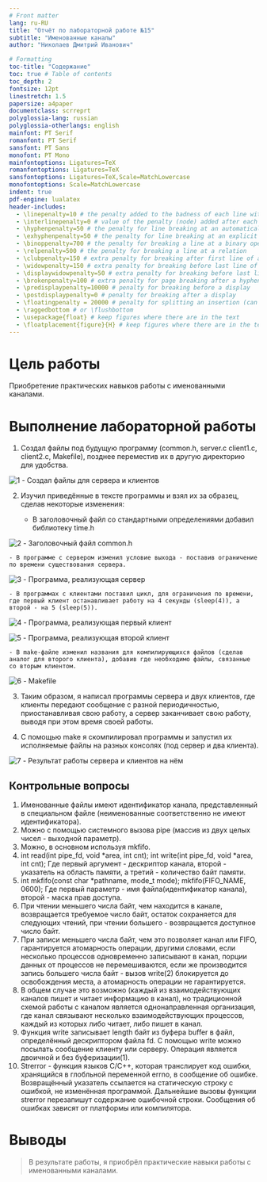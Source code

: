 ```yaml
---
# Front matter
lang: ru-RU
title: "Отчёт по лабораторной работе №15"
subtitle: "Именованные каналы"
author: "Николаев Дмитрий Иванович"

# Formatting
toc-title: "Содержание"
toc: true # Table of contents
toc_depth: 2
fontsize: 12pt
linestretch: 1.5
papersize: a4paper
documentclass: scrreprt
polyglossia-lang: russian
polyglossia-otherlangs: english
mainfont: PT Serif
romanfont: PT Serif
sansfont: PT Sans
monofont: PT Mono
mainfontoptions: Ligatures=TeX
romanfontoptions: Ligatures=TeX
sansfontoptions: Ligatures=TeX,Scale=MatchLowercase
monofontoptions: Scale=MatchLowercase
indent: true
pdf-engine: lualatex
header-includes:
  - \linepenalty=10 # the penalty added to the badness of each line within a paragraph (no associated penalty node) Increasing the value makes tex try to have fewer lines in the paragraph.
  - \interlinepenalty=0 # value of the penalty (node) added after each line of a paragraph.
  - \hyphenpenalty=50 # the penalty for line breaking at an automatically inserted hyphen
  - \exhyphenpenalty=50 # the penalty for line breaking at an explicit hyphen
  - \binoppenalty=700 # the penalty for breaking a line at a binary operator
  - \relpenalty=500 # the penalty for breaking a line at a relation
  - \clubpenalty=150 # extra penalty for breaking after first line of a paragraph
  - \widowpenalty=150 # extra penalty for breaking before last line of a paragraph
  - \displaywidowpenalty=50 # extra penalty for breaking before last line before a display math
  - \brokenpenalty=100 # extra penalty for page breaking after a hyphenated line
  - \predisplaypenalty=10000 # penalty for breaking before a display
  - \postdisplaypenalty=0 # penalty for breaking after a display
  - \floatingpenalty = 20000 # penalty for splitting an insertion (can only be split footnote in standard LaTeX)
  - \raggedbottom # or \flushbottom
  - \usepackage{float} # keep figures where there are in the text
  - \floatplacement{figure}{H} # keep figures where there are in the text
---
```


# Цель работы

Приобретение практических навыков работы с именованными каналами.

# Выполнение лабораторной работы

1) Создал файлы под будущую программу (common.h, server.c client1.c, client2.c, Makefile), позднее переместив их в другую директорию для удобства.

![1](image/1.png) - Создал файлы для сервера и клиентов

2) Изучил приведённые в тексте программы и взял их за образец, сделав некоторые изменения:

    - В заголовочный файл со стандартными определениями добавил библиотеку time.h

![2](image/2.png) - Заголовочный файл common.h

    - В программе с сервером изменил условие выхода - поставив ограничение по времени существования сервера.

![3](image/3.png) - Программа, реализующая сервер

    - В программах с клиентами поставил цикл, для ограничения по времени, где первый клиент останавливает работу на 4 секунды (sleep(4)), а второй - на 5 (sleep(5)).

![4](image/4.png) - Программа, реализующая первый клиент

![5](image/5.png) - Программа, реализующая второй клиент

    - В make-файле изменил названия для компилирующихся файлов (сделав аналог для второго клиента), добавив где необходимо файлы, связанные со вторым клиентом.

![6](image/6.png) - Makefile

3) Таким образом, я написал программы сервера и двух клиентов, где клиенты передают сообщение с разной периодичностью, приостанавливая свою работу, а сервер заканчивает свою работу, выводя при этом время своей работы.

4) С помощью make я скомпилировал программы и запустил их исполняемые файлы на разных консолях (под сервер и два клиента).

![7](image/7.png) - Результат работы сервера и клиентов на нём

## Контрольные вопросы

1. Именованные файлы имеют идентификатор канала, представленный в специальном файле (неименованные соответственно не имеют идентификатора).
2. Можно с помощью системного вызова pipe (массив из двух целых чисел - выходной параметр).
3. Можно, в основном используя mkfifo.
4. int read(int pipe_fd, void *area, int cnt);
   int write(int pipe_fd, void *area, int cnt);
Где первый аргумент - дескриптор канала, второй - указатель на область памяти, а третий - количество байт памяти.
5. int mkfifo(const char *pathname, mode_t mode);
mkfifo(FIFO_NAME, 0600);
Где первый параметр - имя файла(идентификатор канала), второй - маска прав доступа.
6. При чтении меньшего числа байт, чем находится в канале, возвращается требуемое число байт, остаток сохраняется для следующих чтений, при чтении большего - возвращается доступное число байт.
7. При записи меньшего числа байт, чем это позволяет канал или FIFO, гарантируется атомарность операции, другими словами, если несколько процессов одновременно записывают в канал, порции данных от процессов не перемешиваются, если же производится запись большего числа байт - вызов write(2) блокируется до освобождения места, а атомарность операции не гарантируется.
8. В общем случае это возможно (каждый из взаимодействующих каналов пишет и читает информацию в канал), но традиционной схемой работы с каналом является однонаправленная организация, где канал связывают несколько взаимодействующих процессов, каждый из которых либо читает, либо пишет в канал.
9. Функция write записывает length байт из буфера buffer в файл, определённый дескриптором файла fd. С помощью write можно посылать сообщение клиенту или серверу. Операция является двоичной и без буферизации(1).
10. Strerror - функция языков C/C++, которая транслирует код ошибки, хранящийся в глобльной переменной errno, в сообщение об ошибке. Возвращённый указатель ссылается на статическую строку с ошибкой, не изменённая программой. Дальнейшие вызовы функции strerror перезапишут содержание ошибочной строки. Сообщения об ошибках зависят от платформы или компилятора.

# Выводы

> В результате работы, я приобрёл практические навыки работы с именованными каналами.